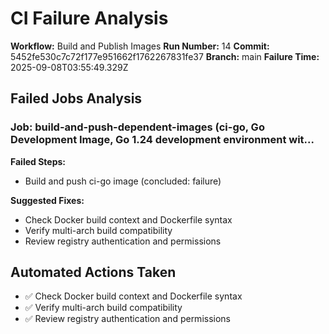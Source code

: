 # CI Failure Analysis

**Workflow:** Build and Publish Images
**Run Number:** 14
**Commit:** 5452fe530c7c72f177e951662f1762267831fe37
**Branch:** main
**Failure Time:** 2025-09-08T03:55:49.329Z

## Failed Jobs Analysis

### Job: build-and-push-dependent-images (ci-go, Go Development Image, Go 1.24 development environment wit...
**Failed Steps:**
- Build and push ci-go image (concluded: failure)

**Suggested Fixes:**
- Check Docker build context and Dockerfile syntax
- Verify multi-arch build compatibility
- Review registry authentication and permissions

## Automated Actions Taken
- ✅ Check Docker build context and Dockerfile syntax
- ✅ Verify multi-arch build compatibility
- ✅ Review registry authentication and permissions
